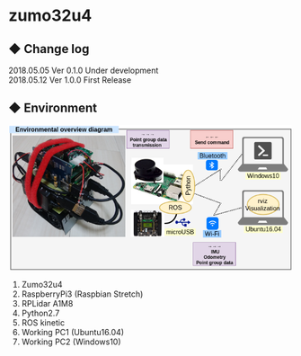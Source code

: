 # zumo32u4

## ◆ Change log<br>
2018.05.05 Ver 0.1.0 Under development<br>
2018.05.12 Ver 1.0.0 First Release

## ◆ Environment<br>
![Environment](https://github.com/PINTO0309/zumo32u4/blob/master/media/0021_GMapping_English.png)
1. Zumo32u4
2. RaspberryPi3 (Raspbian Stretch)
3. RPLidar A1M8
4. Python2.7
5. ROS kinetic
6. Working PC1 (Ubuntu16.04)
7. Working PC2 (Windows10)
